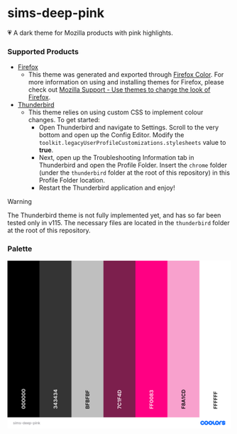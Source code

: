 # sims-deep-pink
💗 A dark theme for Mozilla products with pink highlights.

### Supported Products
* [Firefox](https://www.mozilla.org/en-CA/firefox/new/)
    * This theme was generated and exported through [Firefox Color](https://color.firefox.com/). For more information on using and installing themes for Firefox, please check out [Mozilla Support - Use themes to change the look of Firefox](https://support.mozilla.org/en-US/kb/use-themes-change-look-of-firefox).
* [Thunderbird](https://www.thunderbird.net/en-CA/)
    * This theme relies on using custom CSS to implement colour changes. To get started:
        * Open Thunderbird and navigate to Settings. Scroll to the very bottom and open up the Config Editor. Modify the `toolkit.legacyUserProfileCustomizations.stylesheets` value to **true**.
        * Next, open up the Troubleshooting Information tab in Thunderbird and open the Profile Folder. Insert the `chrome` folder (under the `thunderbird` folder at the root of this repository) in this Profile Folder location.
        * Restart the Thunderbird application and enjoy!
> [!WARNING]
> The Thunderbird theme is not fully implemented yet, and has so far been tested only in v115. The necessary files are located in the `thunderbird` folder at the root of this repository.
### Palette
![sims-deep-pink extension palette](https://github.com/simcard0000/sims-deep-pink/blob/main/sims-deep-pink-palette.png)

